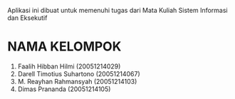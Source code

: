 Aplikasi ini dibuat untuk memenuhi tugas dari Mata Kuliah Sistem Informasi dan Eksekutif
# NAMA KELOMPOK 
1.  Faalih Hibban Hilmi (20051214029)
2.  Darell Timotius Suhartono (20051214067)
3.  M. Reayhan Rahmansyah (20051214103)
4.  Dimas Prananda (20051214105)
